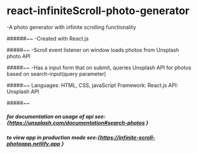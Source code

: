 # react-infiniteScroll-photo-generator

-A photo generator with infinite scrolling functionality


######~~
-Created with React.js


#####~~
-Scroll event listener on window loads photos from Unsplash photo API


#####~~
-Has a input form that on submit, queries Unsplash API for photos based on search-input(query parameter)


#####~~
Languages: HTML, CSS, javaScript
Framework: React.js
API: Unsplash API


#####~~
##### for documentation on usage of api see:{https://unsplash.com/documentation#search-photos }

##### to view app in production mode see:{https://infinite-scroll-photoapp.netlify.app }

